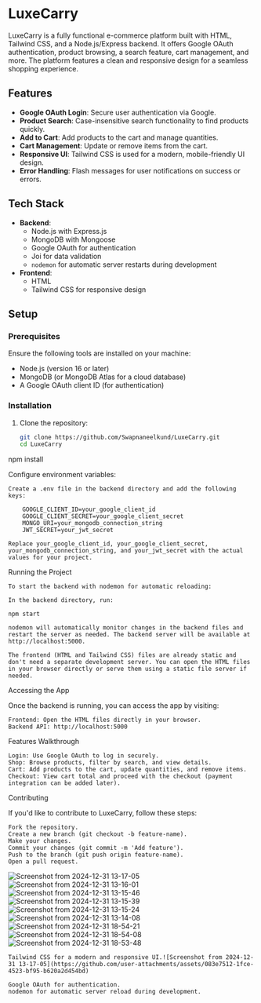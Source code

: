 # LuxeCarry

LuxeCarry is a fully functional e-commerce platform built with HTML, Tailwind CSS, and a Node.js/Express backend. It offers Google OAuth authentication, product browsing, a search feature, cart management, and more. The platform features a clean and responsive design for a seamless shopping experience.

## Features

- **Google OAuth Login**: Secure user authentication via Google.
- **Product Search**: Case-insensitive search functionality to find products quickly.
- **Add to Cart**: Add products to the cart and manage quantities.
- **Cart Management**: Update or remove items from the cart.
- **Responsive UI**: Tailwind CSS is used for a modern, mobile-friendly UI design.
- **Error Handling**: Flash messages for user notifications on success or errors.

## Tech Stack

- **Backend**:
  - Node.js with Express.js
  - MongoDB with Mongoose
  - Google OAuth for authentication
  - Joi for data validation
  - `nodemon` for automatic server restarts during development
- **Frontend**:
  - HTML
  - Tailwind CSS for responsive design

## Setup

### Prerequisites

Ensure the following tools are installed on your machine:

- Node.js (version 16 or later)
- MongoDB (or MongoDB Atlas for a cloud database)
- A Google OAuth client ID (for authentication)

### Installation

1. Clone the repository:

   ```bash
   git clone https://github.com/Swapnaneelkund/LuxeCarry.git
   cd LuxeCarry


npm install

Configure environment variables:

    Create a .env file in the backend directory and add the following keys:

        GOOGLE_CLIENT_ID=your_google_client_id
        GOOGLE_CLIENT_SECRET=your_google_client_secret
        MONGO_URI=your_mongodb_connection_string
        JWT_SECRET=your_jwt_secret

    Replace your_google_client_id, your_google_client_secret, your_mongodb_connection_string, and your_jwt_secret with the actual values for your project.

Running the Project

    To start the backend with nodemon for automatic reloading:

    In the backend directory, run:

    npm start

    nodemon will automatically monitor changes in the backend files and restart the server as needed. The backend server will be available at http://localhost:5000.

    The frontend (HTML and Tailwind CSS) files are already static and don't need a separate development server. You can open the HTML files in your browser directly or serve them using a static file server if needed.

Accessing the App

Once the backend is running, you can access the app by visiting:

    Frontend: Open the HTML files directly in your browser.
    Backend API: http://localhost:5000

Features Walkthrough

    Login: Use Google OAuth to log in securely.
    Shop: Browse products, filter by search, and view details.
    Cart: Add products to the cart, update quantities, and remove items.
    Checkout: View cart total and proceed with the checkout (payment integration can be added later).

Contributing

If you'd like to contribute to LuxeCarry, follow these steps:

    Fork the repository.
    Create a new branch (git checkout -b feature-name).
    Make your changes.
    Commit your changes (git commit -m 'Add feature').
    Push to the branch (git push origin feature-name).
    Open a pull request.
![Screenshot from 2024-12-31 13-17-05](https://github.com/user-attachments/assets/a43e2ba8-07ff-4a17-b4fa-98d87f800fc6)
![Screenshot from 2024-12-31 13-16-01](https://github.com/user-attachments/assets/d7523130-9b50-4d6a-9ada-4ee89267b375)
![Screenshot from 2024-12-31 13-15-46](https://github.com/user-attachments/assets/bf789bf8-7c58-49eb-bba2-10c40853fd45)
![Screenshot from 2024-12-31 13-15-39](https://github.com/user-attachments/assets/30e8c2c9-94fc-49aa-bd30-4dde8f9b8293)
![Screenshot from 2024-12-31 13-15-24](https://github.com/user-attachments/assets/2d6c6376-6af7-430d-a3d9-f1d7546565ed)
![Screenshot from 2024-12-31 13-14-08](https://github.com/user-attachments/assets/06ec57e9-536d-4543-bf01-2a18705f84c5)
![Screenshot from 2024-12-31 18-54-21](https://github.com/user-attachments/assets/caacb3df-d922-477c-8153-1684a9a82edf)
![Screenshot from 2024-12-31 18-54-08](https://github.com/user-attachments/assets/e6653151-78c0-4ee9-9033-4f456586970d)
![Screenshot from 2024-12-31 18-53-48](https://github.com/user-attachments/assets/62a111bb-2f11-4081-8f0e-d92bcea77f3b)

    Tailwind CSS for a modern and responsive UI.![Screenshot from 2024-12-31 13-17-05](https://github.com/user-attachments/assets/083e7512-1fce-4523-bf95-b620a2d454bd)

    Google OAuth for authentication.
    nodemon for automatic server reload during development.

